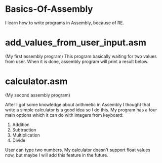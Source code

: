 # Basics-Of-Assembly

I learn how to write programs in Assembly, because of RE. 

# add_values_from_user_input.asm
(My first assembly program)
This program basically waiting for two values from user. When it is done, assembly program will print a result below.

# calculator.asm
(My second assembly program)

After I got some knowledge about arithmetic in Assembly I thought that write a simple calculator is a good idea so I do this. My program has a four main options which it can do with integers from keyboard:
1) Addition
2) Subtraction
3) Multiplication
4) Divide

User can type two numbers. My calculator doesn't support float values now, but maybe I will add this feature in the future.

